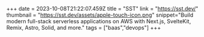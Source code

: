 +++
date = 2023-10-08T21:22:07.459Z
title = "SST"
link = "https://sst.dev/"
thumbnail = "https://sst.dev/assets/apple-touch-icon.png"
snippet="Build modern full-stack serverless applications on AWS with Next.js, SvelteKit, Remix, Astro, Solid, and more."
tags = ["baas","devops"]
+++

